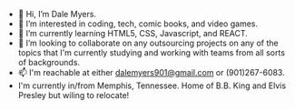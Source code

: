 - 👋 Hi, I’m Dale Myers.
- 👀 I’m interested in coding, tech, comic books, and video games.
- 🌱 I’m currently learning HTML5, CSS, Javascript, and REACT.
- 💞️ I’m looking to collaborate on any outsourcing projects on any of the topics that I'm currently studying and working with teams from all sorts of backgrounds.
- 📫 I'm reachable at either dalemyers901@gmail.com or (901)267-6083.
- I'm currently in/from Memphis, Tennessee. Home of B.B. King and Elvis Presley but wiling to relocate!
<!---
NephilimOfHades/NephilimOfHades is a ✨ special ✨ repository because its `README.md` (this file) appears on your GitHub profile.
You can click the Preview link to take a look at your changes.
--->
